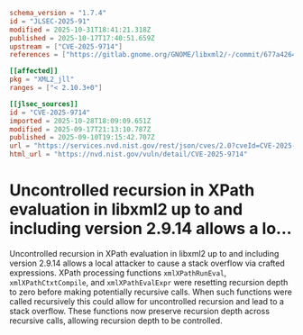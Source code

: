 ```toml
schema_version = "1.7.4"
id = "JLSEC-2025-91"
modified = 2025-10-31T18:41:21.318Z
published = 2025-10-17T17:40:51.659Z
upstream = ["CVE-2025-9714"]
references = ["https://gitlab.gnome.org/GNOME/libxml2/-/commit/677a42645ef22b5a50741bad5facf9d8a8bc6d21"]

[[affected]]
pkg = "XML2_jll"
ranges = ["< 2.10.3+0"]

[[jlsec_sources]]
id = "CVE-2025-9714"
imported = 2025-10-28T18:09:09.651Z
modified = 2025-09-17T21:13:10.787Z
published = 2025-09-10T19:15:42.707Z
url = "https://services.nvd.nist.gov/rest/json/cves/2.0?cveId=CVE-2025-9714"
html_url = "https://nvd.nist.gov/vuln/detail/CVE-2025-9714"
```

# Uncontrolled recursion in XPath evaluation in libxml2 up to and including version 2.9.14 allows a lo...

Uncontrolled recursion in XPath evaluation in libxml2 up to and including version 2.9.14 allows a local attacker to cause a stack overflow via crafted expressions. XPath processing functions `xmlXPathRunEval`, `xmlXPathCtxtCompile`, and `xmlXPathEvalExpr` were resetting recursion depth to zero before making potentially recursive calls. When such functions were called recursively this could allow for uncontrolled recursion and lead to a stack overflow. These functions now preserve recursion depth across recursive calls, allowing recursion depth to be controlled.


